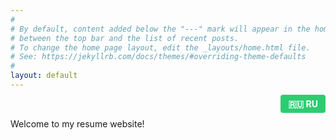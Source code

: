 ```yaml
---
#
# By default, content added below the "---" mark will appear in the home page
# between the top bar and the list of recent posts.
# To change the home page layout, edit the _layouts/home.html file.
# See: https://jekyllrb.com/docs/themes/#overriding-theme-defaults
#
layout: default
---
```


<div style="text-align: right; margin-bottom: 10px;">
  <a href="/ru/" style="padding: 6px 12px; background-color: #2ecc71; color: white; text-decoration: none; border-radius: 4px; font-weight: bold;">🇷🇺 RU</a>
</div>

Welcome to my resume website!

<!-- Остальной контент английской версии тут -->
